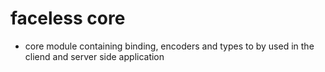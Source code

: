 # faceless core

- core module containing binding, encoders and types to by used in the cliend and server side application
